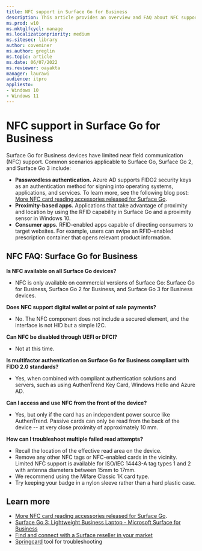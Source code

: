 ```yaml
---
title: NFC support in Surface Go for Business
description: This article provides an overview and FAQ about NFC support in Surface Go for Business devices
ms.prod: w10
ms.mktglfcycl: manage
ms.localizationpriority: medium
ms.sitesec: library
author: coveminer
ms.author: greglin
ms.topic: article
ms.date: 06/07/2022
ms.reviewer: oayakta
manager: laurawi
audience: itpro
appliesto:
- Windows 10
- Windows 11
---
```


# NFC support in Surface Go for Business

Surface Go for Business devices have limited near field communication (NFC) support. Common scenarios applicable to Surface Go, Surface Go 2, and Surface Go 3 include:
 
- **Passwordless authentication.** Azure AD supports FIDO2 security keys as an authentication method for signing into operating systems, applications, and services. To learn more, see the following blog post: [More NFC card reading accessories released for Surface Go](https://techcommunity.microsoft.com/t5/surface-it-pro-blog/more-nfc-card-reading-accessories-released-for-surface-go/ba-p/2203298).
- **Proximity-based apps.** Applications that take advantage of proximity and location by using the RFID capability in Surface Go and a proximity sensor in Windows 10.
- **Consumer apps.**  RFID-enabled apps capable of directing consumers to target websites. For example,  users can swipe an RFID-enabled prescription container that opens relevant product information.

## NFC FAQ: Surface Go for Business

**Is NFC available on all Surface Go devices?**

- NFC is only available on commercial versions of Surface Go: Surface Go for Business, Surface Go 2 for Business, and Surface Go 3 for Business devices.

**Does NFC support digital wallet or point of sale payments?**

-  No. The NFC component does not include a secured element, and the interface is not HID but a simple I2C.

**Can NFC be disabled through UEFI or DFCI?**

- Not at this time.

**Is multifactor authentication on Surface Go for Business compliant with FIDO 2.0 standards?**

- Yes, when combined with compliant authentication solutions and servers, such as using AuthenTrend Key Card, Windows Hello and Azure AD.

**Can I access and use NFC from the front of the device?**

- Yes, but only if the card has an independent power source like AuthenTrend. Passive cards can only be read from the back of the device -- at very close proximity of approximately 10 mm.

**How can I troubleshoot multiple failed read attempts?**

- Recall the location of the effective read area on the device.
- Remove any other NFC tags or NFC-enabled cards in the vicinity. Limited NFC support is available for ISO/IEC 14443-A tag types 1 and 2 with antenna diameters between 15mm to 17mm.
- We recommend using the Mifare Classic 1K card type.
- Try keeping your badge in a nylon sleeve rather than a hard plastic case.

## Learn more

- [More NFC card reading accessories released for Surface Go](https://techcommunity.microsoft.com/t5/surface-it-pro-blog/more-nfc-card-reading-accessories-released-for-surface-go/ba-p/2203298).
- [Surface Go 3: Lightweight Business Laptop - Microsoft Surface for Business](https://www.microsoft.com/surface/business/surface-go-3)
- [Find and connect with a Surface reseller in your market](https://www.microsoft.com/surface/business/where-to-buy-microsoft-surface)
- [Springcard](https://www.springcard.com/en/download/find/file/sq13163) tool for troubleshooting

 
 
 

